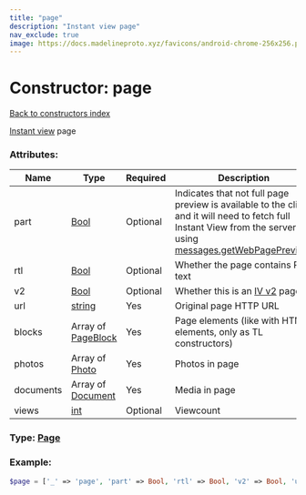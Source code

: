 ```yaml
---
title: "page"
description: "Instant view page"
nav_exclude: true
image: https://docs.madelineproto.xyz/favicons/android-chrome-256x256.png
---
```

# Constructor: page  
[Back to constructors index](/API_docs/constructors/index.html)



[Instant view](https://instantview.telegram.org) page

### Attributes:

| Name     |    Type       | Required | Description |
|----------|---------------|----------|-------------|
|part|[Bool](/API_docs/types/Bool.html) | Optional|Indicates that not full page preview is available to the client and it will need to fetch full Instant View from the server using [messages.getWebPagePreview](../methods/messages.getWebPagePreview.html).|
|rtl|[Bool](/API_docs/types/Bool.html) | Optional|Whether the page contains RTL text|
|v2|[Bool](/API_docs/types/Bool.html) | Optional|Whether this is an [IV v2](https://instantview.telegram.org/docs#what-39s-new-in-2-0) page|
|url|[string](/API_docs/types/string.html) | Yes|Original page HTTP URL|
|blocks|Array of [PageBlock](/API_docs/types/PageBlock.html) | Yes|Page elements (like with HTML elements, only as TL constructors)|
|photos|Array of [Photo](/API_docs/types/Photo.html) | Yes|Photos in page|
|documents|Array of [Document](/API_docs/types/Document.html) | Yes|Media in page|
|views|[int](/API_docs/types/int.html) | Optional|Viewcount|



### Type: [Page](/API_docs/types/Page.html)


### Example:

```php
$page = ['_' => 'page', 'part' => Bool, 'rtl' => Bool, 'v2' => Bool, 'url' => 'string', 'blocks' => [PageBlock, PageBlock], 'photos' => [Photo, Photo], 'documents' => [Document, Document], 'views' => int];
```  
